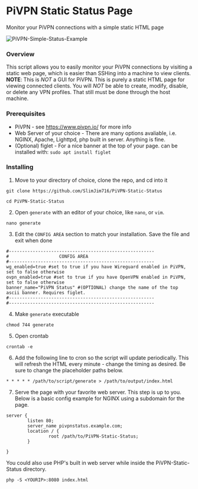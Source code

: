 # PiVPN Static Status Page

Monitor your PiVPN connections with a simple static HTML page

![PiVPN-Simple-Status-Example](https://user-images.githubusercontent.com/80802641/118336219-3b44bf80-b4df-11eb-9a4d-94c0aa9efdff.jpg)


### Overview

This script allows you to easily monitor your PiVPN connections by visiting a static web page, which is easier than SSHing into a machine to view clients.<br />
**NOTE**: This is *NOT* a GUI for PiVPN. This is purely a static HTML page for viewing connected clients. You will *NOT* be able to create, modify, disable, or delete any VPN profiles. That still must be done through the host machine.

### Prerequisites

* PiVPN - see https://www.pivpn.io/ for more info
* Web Server of your choice - There are many options avaliable, i.e. NGINX, Apache, Lighttpd, php built in server. Anything is fine.
* (Optional) figlet - For a nice banner at the top of your page. can be installed with: `sudo apt install figlet`

### Installing

1. Move to your directory of choice, clone the repo, and cd into it

```
git clone https://github.com/SlimJim716/PiVPN-Static-Status
```
```
cd PiVPN-Static-Status
```

2. Open `generate` with an editor of your choice, like `nano`, or `vim`.

```
nano generate
```

3. Edit the `CONFIG AREA` section to match your installation. Save the file and exit when done

```
#-------------------------------------------------------
#                   CONFIG AREA
#-------------------------------------------------------
wg_enabled=true #set to true if you have Wireguard enabled in PiVPN, set to false otherwise
ovpn_enabled=true #set to true if you have OpenVPN enabled in PiVPN, set to false otherwise
banner_name="PiVPN Status" #(OPTIONAL) change the name of the top ascii banner. Requires figlet.
#-------------------------------------------------------
#-------------------------------------------------------
```

4. Make `generate` executable
```
chmod 744 generate
```

5. Open crontab

```
crontab -e
```

6. Add the following line to cron so the script will update periodically. This will refresh the HTML every minute - change the timing as desired. Be sure to change the placeholder paths below.

```
* * * * * /path/to/script/generate > /path/to/output/index.html
```

7. Serve the page with your favorite web server. This step is up to you. Below is a basic config example for NGINX using a subdomain for the page.

```
server {
        listen 80;
        server_name pivpnstatus.example.com;
        location / {
                root /path/to/PiVPN-Static-Status;
        }
        
}
```

You could also use PHP's built in web server while inside the PiVPN-Static-Status directory.
```
php -S <YOURIP>:8080 index.html
```
